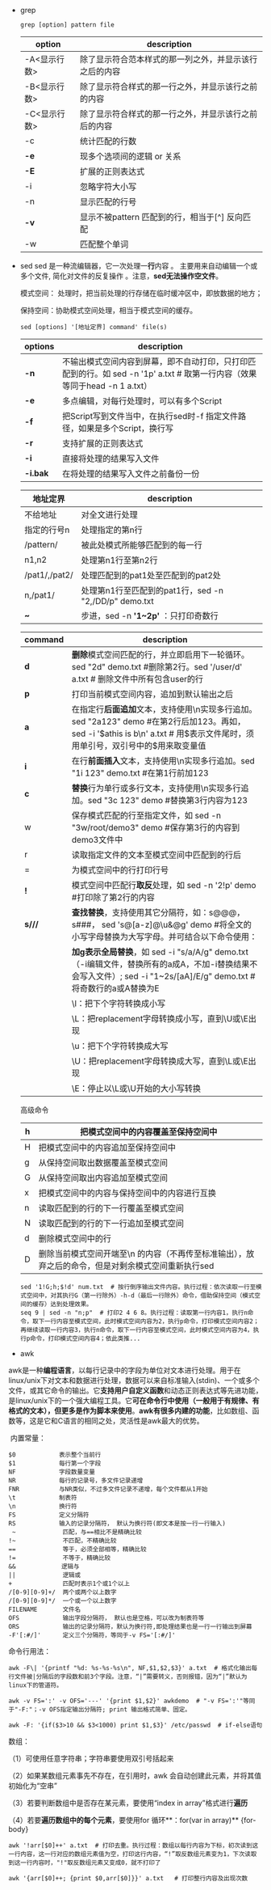 - grep

  ```shell
  grep [option] pattern file
  ```

  | option       | description                                            |
  | ------------ | ------------------------------------------------------ |
  | -A<显示行数> | 除了显示符合范本样式的那一列之外，并显示该行之后的内容 |
  | -B<显示行数> | 除了显示符合样式的那一行之外，并显示该行之前的内容     |
  | -C<显示行数> | 除了显示符合样式的那一行之外，并显示该行之前后的内容   |
  | -c           | 统计匹配的行数                                         |
  | **-e**       | 现多个选项间的逻辑 or 关系                             |
  | **-E**       | 扩展的正则表达式                                       |
  | -i           | 忽略字符大小写                                         |
  | -n           | 显示匹配的行号                                         |
  | **-v**       | 显示不被pattern 匹配到的行，相当于[^] 反向匹配         |
  | -w           | 匹配整个单词                                           |

- sed
  sed 是一种流编辑器，它一次处理一**行**内容 。 主要用来自动编辑一个或多个文件, 简化对文件的反复操作 。注意，**sed无法操作空文件**。

  模式空间： 处理时，把当前处理的行存储在临时缓冲区中，即放数据的地方；

  保持空间：协助模式空间处理，相当于模式空间的缓存。

  ```shell
  sed [options] '[地址定界] command' file(s)
  ```

  | options    | description                                                  |
  | ---------- | ------------------------------------------------------------ |
  | **-n**     | 不输出模式空间内容到屏幕，即不自动打印，只打印匹配到的行。如 sed -n '1p' a.txt # 取第一行内容（效果等同于head -n 1 a.txt） |
  | **-e**     | 多点编辑，对每行处理时，可以有多个Script                     |
  | **-f**     | 把Script写到文件当中，在执行sed时-f 指定文件路径，如果是多个Script，换行写 |
  | **-r**     | 支持扩展的正则表达式                                         |
  | **-i**     | 直接将处理的结果写入文件                                     |
  | **-i.bak** | 在将处理的结果写入文件之前备份一份                           |

  | 地址定界      | description                                           |
  | ------------- | ----------------------------------------------------- |
  | 不给地址      | 对全文进行处理                                        |
  | 指定的行号n   | 处理指定的第n行                                       |
  | /pattern/     | 被此处模式所能够匹配到的每一行                        |
  | n1,n2         | 处理第n1行至第n2行                                    |
  | /pat1/,/pat2/ | 处理匹配到的pat1处至匹配到的pat2处                    |
  | n,/pat1/      | 处理第n1行至匹配到的pat1行，sed -n "2,/DD/p" demo.txt |
  | **~**         | 步进，sed -n **'1~2p'** ：只打印奇数行                |

  | command  | description                                                  |
  | -------- | ------------------------------------------------------------ |
  | **d**    | **删除**模式空间匹配的行，并立即启用下一轮循环。sed "2d" demo.txt #删除第2行。sed '/user/d' a.txt  # 删除文件中所有包含user的行 |
  | **p**    | 打印当前模式空间内容，追加到默认输出之后                     |
  | **a**    | 在指定行**后面追加**文本，支持使用\n实现多行追加。sed "2a123" demo \#在第2行后加123。再如，sed -i '$athis is b\n' a.txt # 用$表示文件尾时，须用单引号，双引号中的$用来取变量值 |
  | **i**    | 在行**前面插入**文本，支持使用\n实现多行追加。sed "1i 123" demo.txt \#在第1行前加123 |
  | **c**    | **替换**行为单行或多行文本，支持使用\n实现多行追加。sed "3c 123" demo #替换第3行内容为123 |
  | w        | 保存模式匹配的行至指定文件，如 sed -n "3w/root/demo3" demo #保存第3行的内容到demo3文件中 |
  | r        | 读取指定文件的文本至模式空间中匹配到的行后                   |
  | =        | 为模式空间中的行打印行号                                     |
  | **!**    | 模式空间中匹配行**取反**处理，如 sed -n '2!p' demo #打印除了第2行的内容 |
  | **s///** | **查找替换**，支持使用其它分隔符，如：s@@@，s###， sed 's@[a-z]@\u&@g' demo #将全文的小写字母替换为大写字母。并可结合以下命令使用： |
  |          | **加g表示全局替换**，如 sed -i "s/a/A/g" demo.txt （-i编辑文件，替换所有的a成A，不加-i替换结果不会写入文件）; sed -i "1~2s/[aA]/E/g" demo.txt #将奇数行的a或A替换为E |
  |          | \l：把下个字符转换成小写                                     |
  |          | \L：把replacement字母转换成小写，直到\U或\E出现              |
  |          | \u：把下个字符转换成大写                                     |
  |          | \U：把replacement字母转换成大写，直到\L或\E出现              |
  |          | \E：停止以\L或\U开始的大小写转换                             |

  高级命令

  | h    | 把模式空间中的内容覆盖至保持空间中                           |
  | ---- | ------------------------------------------------------------ |
  | H    | 把模式空间中的内容追加至保持空间中                           |
  | g    | 从保持空间取出数据覆盖至模式空间                             |
  | G    | 从保持空间取出内容追加至模式空间                             |
  | x    | 把模式空间中的内容与保持空间中的内容进行互换                 |
  | n    | 读取匹配到的行的下一行覆盖至模式空间                         |
  | N    | 读取匹配到的行的下一行追加至模式空间                         |
  | d    | 删除模式空间中的行                                           |
  | D    | 删除当前模式空间开端至\n 的内容（不再传至标准输出），放弃之后的命令，但是对剩余模式空间重新执行sed |

  ```shell
  sed '1!G;h;$!d' num.txt  # 按行倒序输出文件内容。执行过程：依次读取一行至模式空间中，对其执行G（第一行除外）-h-d（最后一行除外）命令，借助保持空间（模式空间的缓存）达到处理效果。
  seq 9 | sed -n "n;p"  # 打印2 4 6 8。执行过程：读取第一行内容1，执行n命令，取下一行内容至模式空间，此时模式空间内容为2，执行p命令，打印模式空间内容2；再继续读取一行内容3，执行n命令，取下一行内容至模式空间，此时模式空间内容为4，执行p命令，打印模式空间内容4；依此类推...
  ```

  

- awk

​       awk是一种**编程语言**，以每行记录中的字段为单位对文本进行处理。用于在linux/unix下对文本和数据进行处理，数据可以来自标准输入(stdin)、一个或多个文件，或其它命令的输出。它**支持用户自定义函数**和动态正则表达式等先进功能，是linux/unix下的一个强大编程工具。它**可在命令行中使用（一般用于有规律、有格式的文本），但更多是作为脚本来使用**。**awk有很多内建的功能**，比如数组、函数等，这是它和C语言的相同之处，灵活性是awk最大的优势。

​     内置常量：

```
$0            表示整个当前行
$1            每行第一个字段
NF            字段数量变量
NR            每行的记录号，多文件记录递增
FNR           与NR类似，不过多文件记录不递增，每个文件都从1开始
\t            制表符
\n            换行符
FS            定义分隔符
RS            输入的记录分隔符， 默认为换行符(即文本是按一行一行输入)
 ~             匹配，与==相比不是精确比较
!~             不匹配，不精确比较
==             等于，必须全部相等，精确比较
!=             不等于，精确比较
&&　           逻辑与
||             逻辑或
+              匹配时表示1个或1个以上
/[0-9][0-9]+/  两个或两个以上数字
/[0-9][0-9]*/  一个或一个以上数字
FILENAME       文件名
OFS            输出字段分隔符， 默认也是空格，可以改为制表符等
ORS            输出的记录分隔符，默认为换行符,即处理结果也是一行一行输出到屏幕
-F'[:#/]'      定义三个分隔符，等同于-v FS='[:#/]'
```

命令行用法：

```shell
awk -F\| '{printf "%d: %s-%s-%s\n", NF,$1,$2,$3}' a.txt  # 格式化输出每行文件被|分隔后的字段数和前3个字段。注意，“|”需要转义，否则报错，因为“|”默认为linux下的管道符。

awk -v FS=':' -v OFS='---' '{print $1,$2}' awkdemo  # "-v FS=':'"等同于"-F:"；-v OFS指定输出分隔符; print 输出格式简单、固定。

awk -F: '{if($3>10 && $3<1000) print $1,$3}' /etc/passwd  # if-else语句
```

数组：

（1）可使用任意字符串；字符串要使用双引号括起来

（2）如果某数组元素事先不存在，在引用时，awk 会自动创建此元素，并将其值初始化为“空串”

（3）若要判断数组中是否存在某元素，要使用“index in array”格式进行**遍历**

（4）若要**遍历数组中的每个元素**，要使用for 循环**：for(var in array)** {for-body}

```shell
awk '!arr[$0]++' a.txt  # 打印去重。执行过程：数组以每行内容为下标，初次读到这一行内容，这一行对应的数组元素值为空，打印这行内容，“!”取反数组元素变为1，下次读取到这一行内容时，"!"取反数组元素又变成0，就不打印了

awk '{arr[$0]++; {print $0,arr[$0]}}' a.txt   # 打印整行内容及出现次数
```

